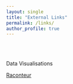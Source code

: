 ```yaml
---
layout: single
title: "External Links"
permalink: /links/
author_profile: true
---
```


<br><br>



Data Visualisations 

[Raconteur](https://www.raconteur.net/infographics-archive)
